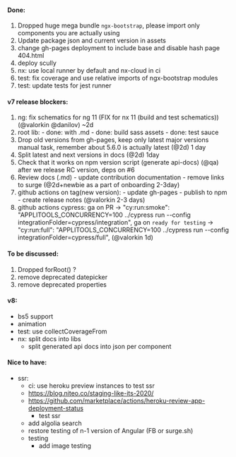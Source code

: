 #### Done: 
  1. Dropped huge mega bundle `ngx-bootstrap`, please import only components you are actually using
  2. Update package json and current version in assets
  3. change gh-pages deployment to include base and disable hash page 404.html
  4. deploy scully
  5. nx: use local runner by default and nx-cloud in ci
  6. test: fix coverage and use relative imports of ngx-bootstrap modules
  7. test: update tests for jest runner

#### v7 release blockers:
  1. ng: fix schematics for ng 11 (FIX for nx 11 (build and test schematics))
     (@valorkin @danilov) ~2d
  2. root lib:
    - done: with .md
    - done: build sass assets
    - done: test sauce
  3. Drop old versions from gh-pages, keep only latest major versions
     manual task, remember about 5.6.0 is actually latest
     (@2d) 1 day
  4. Split latest and next versions in docs (@2d) 1day
  5. Check that it works on npm version script (generate api-docs) (@qa) after we release RC version, deps on #6
  5. Review docs (.md)
    - update contribution documentation
    - remove links to surge
     (@2d+newbie as a part of onboarding 2-3day)
  6. github actions on tag(new version):
    - update gh-pages
    - publish to npm
    - create release notes
     (@valorkin 2-3 days)
   7. github actions cypress:
      ga on PR -> "cy:run:smoke": "APPLITOOLS_CONCURRENCY=100 ../cypress run --config integrationFolder=cypress/integration",
      ga on `ready for testing` -> "cy:run:full": "APPLITOOLS_CONCURRENCY=100 ../cypress run --config integrationFolder=cypress/full",
      (@valorkin 1d)

[comment]: <> (      "cy:run:all": "APPLITOOLS_CONCURRENCY=100 ../cypress run --config integrationFolder=cypress --spec '**/*_spec.ts'",)

#### To be discussed:
  1. Dropped forRoot() ?
  2. remove deprecated datepicker
  3. remove deprecated properties

#### v8:
- bs5 support
- animation
- test: use collectCoverageFrom
- nx: split docs into libs
  - split generated api docs into json per component

#### Nice to have:
- ssr:
  - ci: use heroku preview instances to test ssr
  - https://blog.niteo.co/staging-like-its-2020/
  - https://github.com/marketplace/actions/heroku-review-app-deployment-status
    - test ssr
  - add algolia search
  - restore testing of n-1 version of Angular (FB or surge.sh)
  - testing
    - add image testing
